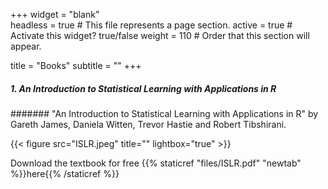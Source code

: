 +++
widget = "blank"  
headless = true  # This file represents a page section.
active = true  # Activate this widget? true/false
weight = 110  # Order that this section will appear.

title = "Books"
subtitle = ""
+++
 
##### 1. *An Introduction to Statistical Learning with Applications in R*
####### "An Introduction to Statistical Learning with Applications in R" by Gareth James, Daniela Witten, Trevor Hastie and Robert Tibshirani.

{{< figure src="ISLR.jpeg" title="" lightbox="true" >}}





Download the textbook for free {{% staticref "files/ISLR.pdf" "newtab" %}}here{{% /staticref %}}




